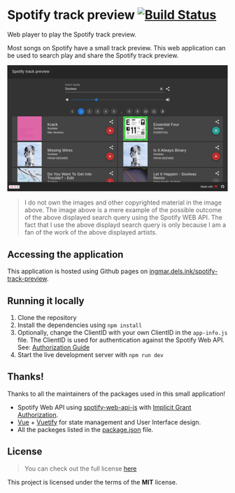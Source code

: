 # Spotify track preview [![Build Status](https://travis-ci.org/idelsink/spotify-track-preview.svg?branch=master)](https://travis-ci.org/idelsink/spotify-track-preview)

Web player to play the Spotify track preview.

Most songs on Spotify have a small track preview. This web application can be
used to search play and share the Spotify track preview.

![Player preview](./static/images/application-preview/player.png)
> I do not own the images and other copyrighted material in the image above.
> The image above is a mere example of the possible outcome of the above displayed search query using the Spotify WEB API. The fact that I use the above displayd search query is only because I am a fan of the work of the above displayed artists.

## Accessing the application

This application is hosted using Github pages on [ingmar.dels.ink/spotify-track-preview](https://ingmar.dels.ink/spotify-track-preview/).

## Running it locally

1. Clone the repository
2. Install the dependencies using `npm install`
3. Optionally, change the ClientID with your own ClientID in the `app-info.js` file.
   The ClientID is used for authentication against the Spotify Web API. See: [Authorization Guide](https://developer.spotify.com/documentation/general/guides/authorization-guide/)
4. Start the live development server with `npm run dev`

## Thanks!

Thanks to all the maintainers of the packages used in this small application!

- Spotify Web API using [spotify-web-api-js](https://github.com/JMPerez/spotify-web-api-js) with [Implicit Grant Authorization](https://developer.spotify.com/documentation/general/guides/authorization-guide/#implicit-grant-flow).
- [Vue](https://vuejs.org/) + [Vuetify](https://vuetifyjs.com) for state management and User Interface design.
- All the packeges listed in the [package.json](./package.json) file.

## License

> You can check out the full license [here](./LICENSE)

This project is licensed under the terms of the **MIT** license.
